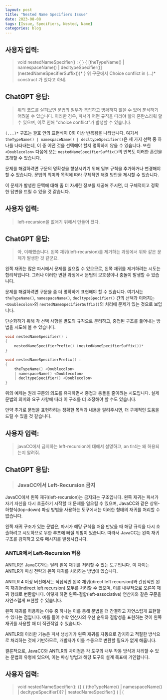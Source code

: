 ```yaml
---
layout: post
title: "Nested Name Specifiers Issue"
date: 2023-08-08
tags: [Issue, Specifiers, Nested, Name]
categories: blog
---
```


## 사용자 입력:
> void nestedNameSpecifier() :
{
}
{
    [theTypeName() | namespaceName() | decltypeSpecifier()] <Doublecolon> (nestedNameSpecifierSuffix())*
}
 위 구문에서 Choice conflict in (...)* construct   가 있다고 하네.

## ChatGPT 응답:
> 위의 코드를 살펴보면 문법의 일부가 복잡하고 명확하지 않을 수 있어 분석하기 어려울 수 있습니다. 이러한 경우, 파서가 어떤 규칙을 따라야 할지 혼란스러워 할 수 있으며, 이로 인해 "choice conflict"가 발생할 수 있습니다.

`(...)*` 구조는 괄호 안의 표현식이 0회 이상 반복됨을 나타냅니다. 여기서 `theTypeName() | namespaceName() | decltypeSpecifier()`은 세 가지 선택 중 하나를 나타내는데, 이 중 어떤 것을 선택해야 할지 명확하지 않을 수 있습니다. 또한 `<Doublecolon>` 다음에 오는 `nestedNameSpecifierSuffix()`의 반복도 이러한 혼란을 초래할 수 있습니다.

문제를 해결하려면 구문의 명확성을 향상시키기 위해 일부 규칙을 추가하거나 변경해야 할 수 있습니다. 문법의 의미와 목적에 따라 구체적인 해결 방안을 제시할 수 있습니다.

이 문제가 발생한 문맥에 대해 좀 더 자세한 정보를 제공해 주시면, 더 구체적이고 정확한 답변을 드릴 수 있을 것 같습니다.

## 사용자 입력:
> left-recursion을 없애기 위해서 만들어 졌다.

## ChatGPT 응답:
> 아, 이해했습니다. 왼쪽 재귀(left-recursion)를 제거하는 과정에서 위와 같은 문제가 발생한 것 같군요.

왼쪽 재귀는 많은 파서에서 문제를 일으킬 수 있으므로, 왼쪽 재귀를 제거하려는 시도는 합리적입니다. 그러나 이러한 변환 과정에서 문법의 모호성이나 충돌이 발생할 수 있습니다.

문제를 해결하려면 구문을 좀 더 명확하게 표현해야 할 수 있습니다. 여기서는 `theTypeName()`, `namespaceName()`, `decltypeSpecifier()` 간의 선택과 이어지는 `<Doublecolon>`와 `nestedNameSpecifierSuffix()`의 처리에 문제가 있는 것으로 보입니다.

단순화하기 위해 각 선택 사항을 별도의 규칙으로 분리하고, 중첩된 구조를 풀어내는 방법을 시도해 볼 수 있습니다.

```cpp
void nestedNameSpecifier() :
{
    nestedNameSpecifierPrefix() (nestedNameSpecifierSuffix())*
}

void nestedNameSpecifierPrefix() :
{
    theTypeName() <Doublecolon>
    | namespaceName() <Doublecolon>
    | decltypeSpecifier() <Doublecolon>
}
```

위의 예제는 원래 구문의 의도를 유지하면서 중첩과 충돌을 줄이려는 시도입니다. 실제 문법의 의미와 요구 사항에 따라 이 구조를 더 조정해야 할 수도 있습니다.

만약 추가로 문법을 표현하려는 정확한 목적과 내용을 알려주시면, 더 구체적인 도움을 드릴 수 있을 것 같습니다.

## 사용자 입력:
> javaCC에서 금지하는 left-recursion에 대해서 설명하고, an tlr4는 왜 허용되는지 알려줘.

## ChatGPT 응답:
> ### JavaCC에서 Left-Recursion 금지

JavaCC에서 왼쪽 재귀(left-recursion)는 금지되는 구조입니다. 왼쪽 재귀는 파서가 자기 자신을 다시 호출하기 시작할 때 문제를 일으킬 수 있으며, JavaCC와 같은 상위-하향식(top-down) 파싱 방법을 사용하는 도구에서는 이러한 형태의 재귀를 처리할 수 없습니다.

왼쪽 재귀 구조가 있는 문법은, 파서가 해당 규칙을 처음 만났을 때 해당 규칙을 다시 호출하려고 시도하므로 무한 루프에 빠질 위험이 있습니다. 따라서 JavaCC는 왼쪽 재귀 구조를 감지하고 오류 메시지를 발생시킵니다.

### ANTLR에서 Left-Recursion 허용

ANTLR은 JavaCC와는 달리 왼쪽 재귀를 처리할 수 있는 도구입니다. 이 차이는 ANTLR가 파싱 전략과 왼쪽 재귀를 처리하는 방법에 있습니다.

ANTLR 4 이상 버전에서는 직접적인 왼쪽 재귀(direct left recursion)와 간접적인 왼쪽 재귀(indirect left recursion) 모두를 처리할 수 있으며, 이를 내부적으로 오른쪽 재귀 형태로 변환합니다. 이렇게 하면 왼쪽-결합(left-associative) 연산자와 같은 구문을 자연스럽게 표현할 수 있습니다.

왼쪽 재귀를 허용하는 이유 중 하나는 이를 통해 문법을 더 간결하고 자연스럽게 표현할 수 있다는 점입니다. 예를 들어 수학 연산자의 우선 순위와 결합성을 표현하는 것이 왼쪽 재귀를 사용할 때 더 직관적일 수 있습니다.

ANTLR의 이러한 기능은 파서 생성기가 왼쪽 재귀를 자동으로 감지하고 적절한 방식으로 처리하는 것에 기반하므로, 개발자가 이를 수동으로 변환할 필요가 없게 해줍니다.

결론적으로, JavaCC와 ANTLR의 차이점은 각 도구의 내부 작동 방식과 처리할 수 있는 문법의 유형에 있으며, 이는 파싱 방법과 해당 도구의 설계 목표에 기인합니다.

## 사용자 입력:
> void nestedNameSpecifier():
{}
{
	(theTypeName() | namespaceName() | decltypeSpecifier())? <Doublecolon>
	| nestedNameSpecifier() (<Identifier> | (<Template>)? simpleTemplateId()) <Doublecolon>
} 이것은 antlr4의 cpp파서구문을 javaCC로 변환한 것인데, left-recursion이 있다. 이를 해결할 방법을 모르겠다.

## ChatGPT 응답:
> left-recursion을 가진 ANTLR 문법을 JavaCC로 변환하는 것은 복잡한 작업이 될 수 있습니다. 여기서 주어진 문법의 경우, `nestedNameSpecifier()`가 자신을 다시 호출하므로 이 부분에서 왼쪽 재귀가 발생합니다.

이 문제를 해결하려면 왼쪽 재귀 구조를 오른쪽 재귀 구조로 바꿔야 합니다. 왼쪽 재귀를 제거하는 일반적인 방법은 규칙을 둘 이상의 파트로 나누고 오른쪽 재귀를 사용하는 것입니다.

다음은 원래 문법을 변환한 예시입니다:

```java
void nestedNameSpecifier() :
{}
{
    nestedNameSpecifierPrefix() <Doublecolon> nestedNameSpecifierSuffix()*
}

void nestedNameSpecifierPrefix() :
{}
{
    (theTypeName() | namespaceName() | decltypeSpecifier())?
}

void nestedNameSpecifierSuffix() :
{}
{
    (<Identifier> | (<Template>)? simpleTemplateId()) <Doublecolon>
}
```

여기서 `nestedNameSpecifierPrefix()`는 처음의 선택 사항을 포함하고, `nestedNameSpecifierSuffix()`는 나머지 부분을 반복하도록 설계되었습니다. 이렇게 하면 왼쪽 재귀 구조를 제거하고 원래 의도와 일치하는 파싱 트리를 생성할 수 있을 것입니다.

이 예제는 단순화된 버전이므로 실제 사용하는 문법에 맞게 조정해야 할 수도 있습니다. 변환 과정에서 문법의 의미와 구조를 정확하게 유지해야 하므로, 일반적인 변환 방법을 적용할 때 주의가 필요합니다.

## 사용자 입력:
> 위 내용은 javaCC문법에 틀린 부분이 있어. 고쳐.

## ChatGPT 응답:
> 앗, 죄송합니다. JavaCC 문법을 잘못 적용한 부분이 있었네요. JavaCC에서 왼쪽 재귀를 제거하려면 일반적으로 반복 구조를 사용해야 할 것입니다.

문법을 더 자세히 이해하지 못하면 완벽한 해결책을 제공하기 어렵지만, 아래 코드는 기본적인 아이디어를 제공해야 합니다.

```java
void nestedNameSpecifier() :
{}
{
    nestedNameSpecifierPrefix() (<Doublecolon> nestedNameSpecifierSuffix())*
}

void nestedNameSpecifierPrefix() :
{}
{
    (theTypeName() | namespaceName() | decltypeSpecifier())? <Doublecolon>
}

void nestedNameSpecifierSuffix() :
{}
{
    (nestedNameSpecifier() (<Identifier> | (<Template>)? simpleTemplateId()) <Doublecolon>)?
}
```

여기서 `nestedNameSpecifierPrefix()`는 처음의 선택 사항을 포함하고, `nestedNameSpecifierSuffix()`는 나머지 부분을 처리합니다.

구문을 변환하면서 원래 구문의 의미를 완벽하게 보존하는 것은 복잡할 수 있으므로, 이 코드가 모든 케이스에 적합한지 확인하고 필요한 경우 조정해야 할 것입니다.

